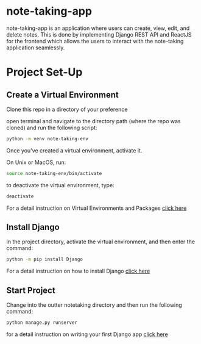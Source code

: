 # note-taking-app

note-taking-app is an application where users can create, view, edit, and delete notes. This is done by implementing Django REST API and ReactJS for the frontend which allows the users to interact with the note-taking application seamlessly.


# Project Set-Up

## Create a Virtual Environment
Clone this repo in a directory of your preference

open terminal and navigate to the directory path (where the repo was cloned) and run the following script:
```bash
python -m venv note-taking-env 
```

Once you've created a virtual environment, activate it.

On Unix or MacOS, run:

```bash
source note-taking-env/bin/activate
```

to deactivate the virtual environment, type:
```bash
deactivate
````

For a detail instruction on Virtual Environments and Packages [click here](https://docs.python.org/3/tutorial/venv.html)

## Install Django

In the project directory, activate the virtual environment, and then enter the command:

```bash
python -m pip install Django
```
For a detail instruction on how to install Django [click here](https://docs.djangoproject.com/en/4.2/topics/install/)
## Start Project

Change into the outter notetaking directory and then run the following command:
```bash
python manage.py runserver
```
for a detail instruction on writing your first Django app [click here](https://docs.djangoproject.com/en/4.2/intro/tutorial01/)
